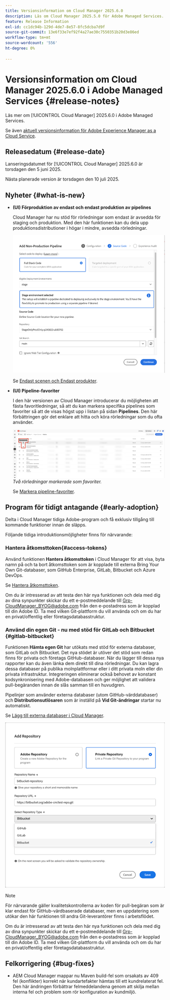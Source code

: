 ```yaml
---
title: Versionsinformation om Cloud Manager 2025.6.0
description: Läs om Cloud Manager 2025.5.0 för Adobe Managed Services.
feature: Release Information
exl-id: cc1dc94b-129d-4de7-8e57-8fc5dcba7d9f
source-git-commit: 13e6f33e7ef92f4a27ae30c7550351b20d3e86ed
workflow-type: tm+mt
source-wordcount: '556'
ht-degree: 0%

---
```


# Versionsinformation om Cloud Manager 2025.6.0 i Adobe Managed Services {#release-notes}

<!-- RELEASE WIKI  https://wiki.corp.adobe.com/display/DMSArchitecture/Cloud+Manager+2025.04.0+Release -->

Läs mer om [!UICONTROL Cloud Manager] 2025.6.0 i Adobe Managed Services.

Se även [aktuell versionsinformation för Adobe Experience Manager as a Cloud Service](https://experienceleague.adobe.com/en/docs/experience-manager-cloud-service/content/release-notes/home).

## Releasedatum {#release-date}

Lanseringsdatumet för [!UICONTROL Cloud Manager] 2025.6.0 är torsdagen den 5 juni 2025.

<!-- There are no significant new features or bug fixes in the May Cloud Manager release. -->

Nästa planerade version är torsdagen den 10 juli 2025.

<!-- SAVE FOR FUTURE POSSIBLE USE There are no significant new features or bug fixes in the May Cloud Manager release. -->


## Nyheter {#what-is-new}

* **(UI) Förproduktion av endast och endast produktion av pipelines**

  Cloud Manager har nu stöd för rörledningar som endast är avsedda för staging och produktion. Med den här funktionen kan du dela upp produktionsdistributioner i högar i mindre, avsedda rörledningar. <!-- This feature went into GA from Early Adopter in the June 5, 2025 CM release -->

  ![Lägg till en icke-produktionsförloppsdialogruta med alternativknappen Full Stack Code markerad och scenmiljön markerad](/help/release-notes/assets/add-non-production-pipeline.png)

  Se [Endast scenen och Endast produkter](/help/using/stage-prod-only.md).

* **(UI) Pipeline-favoriter**

  I den här versionen av Cloud Manager introducerar du möjligheten att fästa favoritledningar, så att du kan markera specifika pipelines som favoriter så att de visas högst upp i listan på sidan **Pipelines**. Den här förbättringen gör det enklare att hitta och köra rörledningar som du ofta använder. <!-- CMGR-68293 -->

  ![Rörledningar markerade som favoriter](/help/release-notes/assets/pipeline-favorites.png) *Två rörledningar markerade som favoriter.*

  Se [Markera pipeline-favoriter](/help/using/managing-pipelines.md#pipeline-favorites).


## Program för tidigt antagande {#early-adoption}

Delta i Cloud Manager tidiga Adobe-program och få exklusiv tillgång till kommande funktioner innan de släpps.

Följande tidiga introduktionsmöjligheter finns för närvarande:


### Hantera åtkomsttoken{#access-tokens}

Använd funktionen **Hantera åtkomsttoken** i Cloud Manager för att visa, byta namn på och ta bort åtkomsttoken som är kopplade till externa Bring Your Own Git-databaser, som GitHub Enterprise, GitLab, Bitbucket och Azure DevOps.

Se [Hantera åtkomsttoken](/help/managing-code/manage-access-tokens.md).

Om du är intresserad av att testa den här nya funktionen och dela med dig av dina synpunkter skickar du ett e-postmeddelande till [Grp-CloudManager_BYOG@adobe.com](mailto:Grp-CloudManager_BYOG@adobe.com) från den e-postadress som är kopplad till din Adobe ID. Ta med vilken Git-plattform du vill använda och om du har en privat/offentlig eller företagsdatabasstruktur.


### Använd din egen Git - nu med stöd för GitLab och Bitbucket {#gitlab-bitbucket}

Funktionen **Hämta egen Git** har utökats med stöd för externa databaser, som GitLab och Bitbucket. Det nya stödet är utöver det stöd som redan finns för privata och företags GitHub-databaser. När du lägger till dessa nya rapporter kan du även länka dem direkt till dina rörledningar. Du kan lagra dessa databaser på publika molnplattformar eller i ditt privata moln eller din privata infrastruktur. Integreringen eliminerar också behovet av konstant kodsynkronisering med Adobe-databasen och ger möjlighet att validera pull-begäranden innan de slås samman till en huvudgren.

Pipelinjer som använder externa databaser (utom GitHub-värddatabaser) och **Distributionsutlösaren** som är inställd på **Vid Git-ändringar** startar nu automatiskt.

Se [Lägg till externa databaser i Cloud Manager](/help/managing-code/external-repositories.md).

![Dialogrutan Lägg till databas](/help/release-notes/assets/repositories-add-release-notes.png)

>[!NOTE]
>
>För närvarande gäller kvalitetskontrollerna av koden för pull-begäran som är klar endast för GitHub-värdbaserade databaser, men en uppdatering som utökar den här funktionen till andra Git-leverantörer finns i arbetsflödet.

Om du är intresserad av att testa den här nya funktionen och dela med dig av dina synpunkter skickar du ett e-postmeddelande till [Grp-CloudManager_BYOG@adobe.com](mailto:Grp-CloudManager_BYOG@adobe.com) från den e-postadress som är kopplad till din Adobe ID. Ta med vilken Git-plattform du vill använda och om du har en privat/offentlig eller företagsdatabasstruktur.


## Felkorrigering {#bug-fixes}

* AEM Cloud Manager mappar nu Maven build-fel som orsakats av 409 fel (konflikter) korrekt när kundartefakter hämtas till ett kundrelaterat fel. Den här ändringen förbättrar felmeddelandena genom att skilja mellan interna fel och problem som rör konfiguration av kundmiljö. <!-- CMGR-66673 -->

<!--
Known Issues {#known-issues}

* A -->
